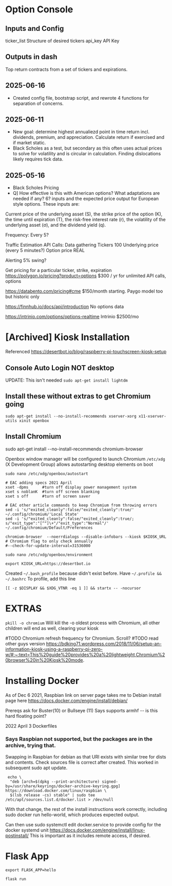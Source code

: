 # Option Console
## Inputs and Config
  ticker_list					Structure of desired tickers
  api_key						API Key
  
## Outputs in dash
  Top return contracts from a set of tickers and expirations.

## 2025-06-16
- Created config file, bootstrap script, and rewrote 4 functions for separation of concerns.

## 2025-06-11
- New goal: determine highest annualiezd point in time return incl. dividends, premium, and appreciation. Calculate return if exercised and if market static.
- Black Scholes as a test, but secondary as this often uses actual prices to solve for volatility and is circular in calculation. Finding dislocations likely requires tick data.

## 2025-05-16
- Black Scholes Pricing
- Q] How effective is this with American options? What adaptations are needed if any?
6? inputs and the expected price output for European style options. These inputs are: 


Current price of the underlying asset (S),
the strike price of the option (K), 
the time until expiration (T), 
the risk-free interest rate (r), 
the volatility of the underlying asset (σ), and 
the dividend yield (q). 


Frequency: Every 5?

Traffic Estimation
  API Calls: Data gathering
  Tickers 100
  Underlying price (every 5 minutes?)
  Option price REAL


Alerting
  5% swing? 



Get pricing for a particular ticker, strike, expiration
https://polygon.io/pricing?product=options
  $300 / yr for unlimited API calls, options

https://databento.com/pricing#cme
  $150/month starting. Paygo model too but historic only

https://finnhub.io/docs/api/introduction
  No options data

https://intrinio.com/options/options-realtime
  Intrinio
  $2500/mo


# [Archived] Kiosk Installation

Referenced https://desertbot.io/blog/raspberry-pi-touchscreen-kiosk-setup

## Console Auto Login NOT desktop
UPDATE: This isn't needed  ` sudo apt-get install lightdm `


## Install these without extras to get Chromium going
` sudo apt-get install --no-install-recommends xserver-xorg x11-xserver-utils xinit openbox `


## Install Chromium
sudo apt-get install --no-install-recommends chromium-browser

Openbox window manager will be configured to launch Chromium
` /etc/xdg  `
(X Development Group) allows autostarting desktop elements on boot

` sudo nano /etc/xdg/openbox/autostart `
```
# EAC adding specs 2021 April
xset -dpms      #turn off display power management system
xset s noblanK  #turn off screen blanking
xset s off      #turn of screen saver

# EAC other article commands to keep Chromium from throwing errors 
sed -i 's/"exited_cleanly":false/"exited_cleanly":true/' ~/.config/chromium/'Local State'
sed -i 's/"exited_cleanly":false/"exited_cleanly":true/; s/"exit_type":"[^"]\+"/"exit_type":"Normal"/' ~/.config/chromium/Default/Preferences

chromium-browser  --noerrdialogs --disable-infobars --kiosk $KIOSK_URL
# Chromium flag to only check annually
#--check-for-update-interval=31536000 
```

` sudo nano /etc/xdg/openbox/environment `
```
export KIOSK_URL=https://desertbot.io
```

Created ```~/.bash_profile``` because didn't exist before. Have ```~/.profile && ~/.bashrc```
To profile, add this line
```
[[ -z $DISPLAY && $XDG_VTNR -eq 1 ]] && startx -- -nocursor
```

# EXTRAS
``` pkill -o chromium ``` Will kill the -o oldest process with Chromium, all other children will end as well, clearing your kiosk


#TODO Chromium refresh frequency for Chromium. Scroll?
#TODO read other guys version https://bdking71.wordpress.com/2018/11/06/setup-an-information-kiosk-using-a-raspberry-pi-zero-w/#:~:text=This%20guide%20provides%20a%20lightweight,Chromium%20browser%20in%20Kiosk%20mode.

# Installing Docker

As of Dec 6 2021,  Raspbian link on server page takes me to Debian install page here
https://docs.docker.com/engine/install/debian/

Prereqs ask for Buster(10) or Bullseye (11)
Says supports armhf  -- is this hard floating point?

2022 April 3  Dockerfiles

### Says Raspbian not supported, but the packages are in the archive, trying that.

Swapping in Raspbian for debian as that URI exists with similar tree for dists and contents. Check sources file is correct after created. This worked in subsequent sudo apt update.
```
 echo \
  "deb [arch=$(dpkg --print-architecture) signed-by=/usr/share/keyrings/docker-archive-keyring.gpg] https://download.docker.com/linux/raspbian \
  $(lsb_release -cs) stable" | sudo tee /etc/apt/sources.list.d/docker.list > /dev/null
```

With that change, the rest of the install instructions work correctly, including sudo docker run hello-world, which produces expected output.

Can then use sudo systemctl edit docker.service to provide config for the docker systemd unit
https://docs.docker.com/engine/install/linux-postinstall/
This is important as it includes remote access, if desired.

# Flask App

`export FLASK_APP=hello`

`flask run`